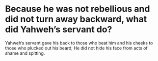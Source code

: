 # Because he was not rebellious and did not turn away backward, what did Yahweh’s servant do?

Yahweh’s servant gave his back to those who beat him and his cheeks to those who plucked out his beard; He did not hide his face from acts of shame and spitting.
